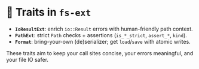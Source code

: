# 🔧 Traits in `fs-ext`

- **`IoResultExt`**: enrich `io::Result` errors with human-friendly path context.
- **`PathExt`**: strict `Path` checks + assertions (`is_*_strict`, `assert_*`, `kind`).
- **`Format`**: bring-your-own (de)serializer; get `load`/`save` with atomic writes.

These traits aim to keep your call sites concise, your errors meaningful, and your file IO safer.
